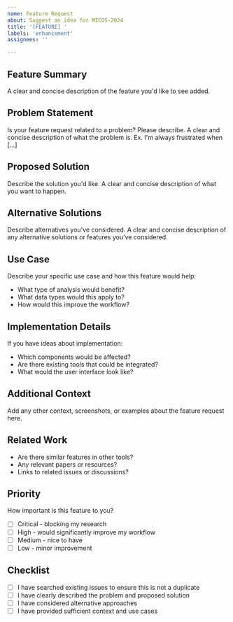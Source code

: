 ```yaml
---
name: Feature Request
about: Suggest an idea for MICOS-2024
title: '[FEATURE] '
labels: 'enhancement'
assignees: ''

---
```


## Feature Summary
A clear and concise description of the feature you'd like to see added.

## Problem Statement
Is your feature request related to a problem? Please describe.
A clear and concise description of what the problem is. Ex. I'm always frustrated when [...]

## Proposed Solution
Describe the solution you'd like.
A clear and concise description of what you want to happen.

## Alternative Solutions
Describe alternatives you've considered.
A clear and concise description of any alternative solutions or features you've considered.

## Use Case
Describe your specific use case and how this feature would help:
- What type of analysis would benefit?
- What data types would this apply to?
- How would this improve the workflow?

## Implementation Details
If you have ideas about implementation:
- Which components would be affected?
- Are there existing tools that could be integrated?
- What would the user interface look like?

## Additional Context
Add any other context, screenshots, or examples about the feature request here.

## Related Work
- Are there similar features in other tools?
- Any relevant papers or resources?
- Links to related issues or discussions?

## Priority
How important is this feature to you?
- [ ] Critical - blocking my research
- [ ] High - would significantly improve my workflow
- [ ] Medium - nice to have
- [ ] Low - minor improvement

## Checklist
- [ ] I have searched existing issues to ensure this is not a duplicate
- [ ] I have clearly described the problem and proposed solution
- [ ] I have considered alternative approaches
- [ ] I have provided sufficient context and use cases
